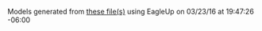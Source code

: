 Models generated from [these file(s)](https://raw.github.com/jimblom/MaKey-Mate-Bluetooth/9586b361fb7e701fd50d009c723f0aa713b86188/hardware/BT_Mate_MaKey.brd) using EagleUp on 03/23/16 at 19:47:26 -06:00
